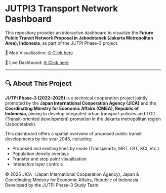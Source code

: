 # JUTPI3 Transport Network Dashboard

This repository provides an interactive dashboard to visualize the **Future Public Transit Network Proposal in Jabodetabek (Jakarta Metropolitan Area), Indonesia**, as part of the JUTPI Phase-3 project.

📍 Map Visualization: [🌐 Click here](https://jutpi3.github.io/JUTPI3_MapVisualization/)

📍 Live Dashboard: [🌐 Click here](https://jutpi3.shinyapps.io/JUTPI3_Dashboard/)

---

## 🔍 About This Project

**JUTPI Phase-3 (2022–2025)** is a technical cooperation project jointly promoted by the **Japan International Cooperation Agency (JICA)** and the **Coordinating Ministry for Economic Affairs (CMEA), Republic of Indonesia**, aiming to develop integrated urban transport policies and TOD (Transit-oriented development) promotion in the Jakarta metropolitan region (Jabodetabek).

This dashboard offers a spatial overview of proposed public transit developments by the year 2045, including:
- Proposed and existing lines by mode (Transjakarta, MRT, LRT, KCI, etc.)
- Population density overlays
- Transfer and stop point visualization
- Interactive layer controls

© 2025 JICA（Japan International Cooperation Agency), Japan & Coordinating Ministry for Economic Affairs, Republic of Indonesia.
Developed by the JUTPI Phase-3 Study Team.
